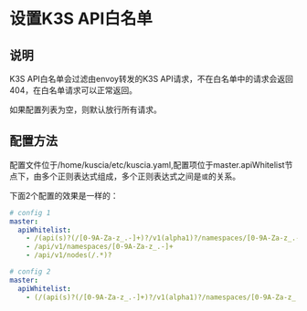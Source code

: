 # 设置K3S API白名单
## 说明
K3S API白名单会过滤由envoy转发的K3S API请求，不在白名单中的请求会返回404，在白名单请求可以正常返回。

如果配置列表为空，则默认放行所有请求。

## 配置方法
配置文件位于/home/kuscia/etc/kuscia.yaml,配置项位于master.apiWhitelist节点下，由多个正则表达式组成，多个正则表达式之间是`或`的关系。

下面2个配置的效果是一样的：
```yaml
# config 1
master:
  apiWhitelist:
    - /(api(s)?(/[0-9A-Za-z_.-]+)?/v1(alpha1)?/namespaces/[0-9A-Za-z_.-]+/(pods|gateways|domainroutes|endpoints|services|events|configmaps|leases|taskresources|secrets|domaindatas|domaindatagrants|domaindatasources)(/[0-9A-Za-z_.-]+(/status$)?)?)
    - /api/v1/namespaces/[0-9A-Za-z_.-]+
    - /api/v1/nodes(/.*)?

# config 2
master:
  apiWhitelist:
    - (/(api(s)?(/[0-9A-Za-z_.-]+)?/v1(alpha1)?/namespaces/[0-9A-Za-z_.-]+/(pods|gateways|domainroutes|endpoints|services|events|configmaps|leases|taskresources|secrets|domaindatas|domaindatagrants|domaindatasources)(/[0-9A-Za-z_.-]+(/status$)?)?))|(/api/v1/namespaces/[0-9A-Za-z_.-]+)|(/api/v1/nodes(/.*)?)
```